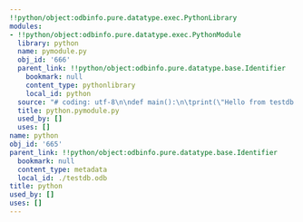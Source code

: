 ```yaml
---
!!python/object:odbinfo.pure.datatype.exec.PythonLibrary
modules:
- !!python/object:odbinfo.pure.datatype.exec.PythonModule
  library: python
  name: pymodule.py
  obj_id: '666'
  parent_link: !!python/object:odbinfo.pure.datatype.base.Identifier
    bookmark: null
    content_type: pythonlibrary
    local_id: python
  source: "# coding: utf-8\n\ndef main():\n\tprint(\"Hello from testdb.odb\")\n\n\n"
  title: python.pymodule.py
  used_by: []
  uses: []
name: python
obj_id: '665'
parent_link: !!python/object:odbinfo.pure.datatype.base.Identifier
  bookmark: null
  content_type: metadata
  local_id: ./testdb.odb
title: python
used_by: []
uses: []
---
```

